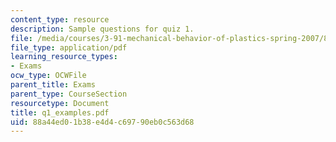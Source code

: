 ```yaml
---
content_type: resource
description: Sample questions for quiz 1.
file: /media/courses/3-91-mechanical-behavior-of-plastics-spring-2007/88a44ed01b38e4d4c69790eb0c563d68_q1_examples.pdf
file_type: application/pdf
learning_resource_types:
- Exams
ocw_type: OCWFile
parent_title: Exams
parent_type: CourseSection
resourcetype: Document
title: q1_examples.pdf
uid: 88a44ed0-1b38-e4d4-c697-90eb0c563d68
---
```

